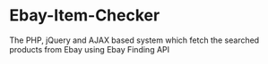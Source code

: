 Ebay-Item-Checker
=================

The PHP, jQuery and AJAX based system which fetch the searched products from Ebay using Ebay Finding API
